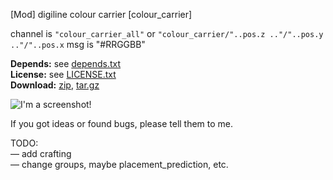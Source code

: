 [Mod] digiline colour carrier [colour_carrier]

channel is ```"colour_carrier_all"``` or ```"colour_carrier/"..pos.z .."/"..pos.y .."/"..pos.x```
msg is "#RRGGBB"

**Depends:** see [depends.txt](https://raw.githubusercontent.com/HybridDog/colour_carrier/master/depends.txt)  
**License:** see [LICENSE.txt](https://raw.githubusercontent.com/HybridDog/colour_carrier/master/LICENSE.txt)  
**Download:** [zip](https://github.com/HybridDog/colour_carrier/archive/master.zip), [tar.gz](https://github.com/HybridDog/colour_carrier/tarball/master)  

![I'm a screenshot!](https://d.maxfile.ro/fevbgdnlwq.png)

If you got ideas or found bugs, please tell them to me.


TODO:  
— add crafting  
— change groups, maybe placement_prediction, etc.  

